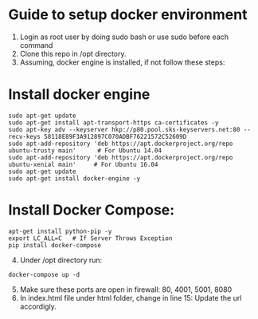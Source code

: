 # Guide to setup docker environment

1. Login as root user by doing sudo bash or use sudo before each command
2. Clone this repo in /opt directory.
3. Assuming, docker engine is installed, if not follow these steps:

# Install docker engine
```
sudo apt-get update
sudo apt-get install apt-transport-https ca-certificates -y
sudo apt-key adv --keyserver hkp://p80.pool.sks-keyservers.net:80 --recv-keys 58118E89F3A912897C070ADBF76221572C52609D
sudo apt-add-repository 'deb https://apt.dockerproject.org/repo ubuntu-trusty main'      # For Ubuntu 14.04
sudo apt-add-repository 'deb https://apt.dockerproject.org/repo ubuntu-xenial main'     # For Ubuntu 16.04
sudo apt-get update
sudo apt-get install docker-engine -y
```

# Install Docker Compose:
```
apt-get install python-pip -y
export LC_ALL=C   # If Server Throws Exception
pip install docker-compose
```
4. Under /opt directory run:
```
docker-compose up -d
```

5. Make sure these ports are open in firewall: 80, 4001, 5001, 8080
6. In index.html file under html folder, change in line 15: Update the url accordigly.
